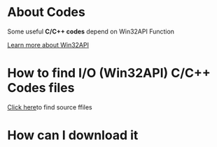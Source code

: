 # About Codes
 Some useful **C/C++ codes** depend on Win32API Function 

 [Learn more about Win32API](https://github.com/topics/win32api)
  
# How to find I/O (Win32API) C/C++ Codes files
[Click here](https://github.com/Cloudwhile/IO-WINAPI32/blob/main/IO%20Function.cpp)to find source ffiles


# How can I download it

  
